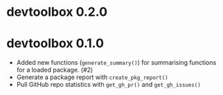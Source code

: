 # devtoolbox 0.2.0

# devtoolbox 0.1.0

- Added new functions (`generate_summary()`) for summarising functions for a loaded package. (#2)
- Generate a package report with `create_pkg_report()` 
- Pull GitHub repo statistics with `get_gh_pr()` and `get_gh_issues()`
